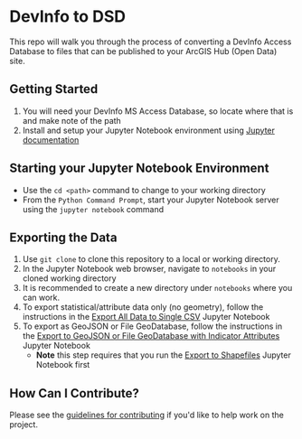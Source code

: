 # DevInfo to DSD
This repo will walk you through the process of converting a DevInfo Access Database to files that can be published to your ArcGIS Hub (Open Data) site.


## Getting Started
1. You will need your DevInfo MS Access Database, so locate where that is and make note of the path
2. Install and setup your Jupyter Notebook environment using [Jupyter documentation](https://jupyter.readthedocs.io/en/latest/install.html)

## Starting your Jupyter Notebook Environment
- Use the `cd <path>` command to change to your working directory
- From the `Python Command Prompt`, start your Jupyter Notebook server using the `jupyter notebook` command

## Exporting the Data
1. Use `git clone` to clone this repository to a local or working directory.
2. In the Jupyter Notebook web browser, navigate to `notebooks` in your cloned working directory
3. It is recommended to create a new directory under `notebooks` where you can work. 
4. To export statistical/attribute data only (no geometry), follow the instructions in the [Export All Data to Single CSV](notebooks/Export%20All%20Data%20to%20Single%20CSV.ipynb) Jupyter Notebook
5. To export as GeoJSON or File GeoDatabase, follow the instructions in the [Export to GeoJSON or File GeoDatabase with Indicator Attributes](notebooks/Export%20to%20GeoJSON%20or%20File%20GeoDatabase%20with%20Indicator%20Attributes.ipynb) Jupyter Notebook
    - **Note** this step requires that you run the [Export to Shapefiles](notebooks/Export%20to%20Shapefiles.ipynb) Jupyter Notebook first

## How Can I Contribute?
Please see the [guidelines for contributing](CONTRIBUTING.md) if you'd like to help work on the project.
